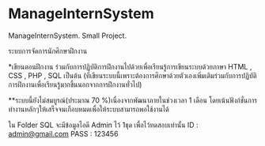 # ManageInternSystem
ManageInternSystem. Small Project.

ระบบการจัดการนักศึกษาฝึกงาน

*เขียนตอนฝึกงาน ร่วมกับการปฏิบัติการฝึกงานไปด้วยเพื่อเรียนรู้การเขียนระบบด้วยภาษา HTML , CSS , PHP , SQL เป็นต้น 
(ที่เขียนระบบนี้เพราะต้องการศึกษาด้วยตัวเองเพิ่มเติมร่วมกับการปฏิบัติการฝึกงานเพื่อเรียนรู้มากขึ้นนอกจากการฝึกงานทั่วไป)

**ระบบนี้ยังไม่สมบูรณ์(ประมาณ 70 %)เนื่องจากพัฒนาภายในช่วงเวลา 1 เดือน โดยเน้นฟังก์ชั่นการทำงานหลักๆให้เสร็จจนเกือบหมดเพื่อให้ระบบสามารถพอใช้งานได้

ใน Folder SQL จะมีข้อมูลไอดี Admin ไว้ 1ชุด เพื่อไว้ทดสอบเท่านั้น
ID : admin@gmail.com
PASS : 123456
